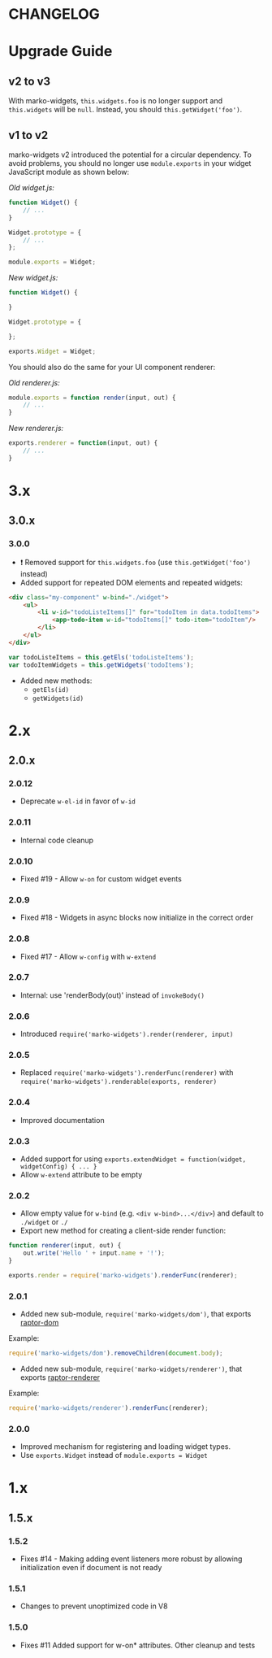 CHANGELOG
=========

# Upgrade Guide

## v2 to v3

With marko-widgets, `this.widgets.foo` is no longer support and `this.widgets` will be `null`. Instead, you should `this.getWidget('foo')`.

## v1 to v2

marko-widgets v2 introduced the potential for a circular dependency. To avoid problems, you should no longer use `module.exports` in your widget JavaScript module as shown below:

_Old widget.js:_

```javascript
function Widget() {
    // ...
}

Widget.prototype = {
    // ...
};

module.exports = Widget;
```

_New widget.js:_

```javascript
function Widget() {

}

Widget.prototype = {

};

exports.Widget = Widget;
```

You should also do the same for your UI component renderer:

_Old renderer.js:_

```javascript
module.exports = function render(input, out) {
    // ...
}
```

_New renderer.js:_

```javascript
exports.renderer = function(input, out) {
    // ...
}
```

# 3.x

## 3.0.x

### 3.0.0

- :exclamation: Removed support for `this.widgets.foo` (use `this.getWidget('foo')` instead)
- Added support for repeated DOM elements and repeated widgets:

```html
<div class="my-component" w-bind="./widget">
    <ul>
		<li w-id="todoListeItems[]" for="todoItem in data.todoItems">
			<app-todo-item w-id="todoItems[]" todo-item="todoItem"/>
		</li>
	</ul>
</div>
```

```javascript
var todoListeItems = this.getEls('todoListeItems');
var todoItemWidgets = this.getWidgets('todoItems');
```

- Added new methods:
    - `getEls(id)`
    - `getWidgets(id)`

# 2.x

## 2.0.x

### 2.0.12

- Deprecate `w-el-id` in favor of `w-id`

### 2.0.11

- Internal code cleanup

### 2.0.10

- Fixed #19 - Allow `w-on` for custom widget events

### 2.0.9

- Fixed #18 - Widgets in async blocks now initialize in the correct order

### 2.0.8

- Fixed #17 - Allow `w-config` with `w-extend`

### 2.0.7

- Internal: use 'renderBody(out)' instead of `invokeBody()`

### 2.0.6

- Introduced `require('marko-widgets').render(renderer, input)`

### 2.0.5

- Replaced `require('marko-widgets').renderFunc(renderer)` with `require('marko-widgets').renderable(exports, renderer)`

### 2.0.4

- Improved documentation

### 2.0.3

- Added support for using `exports.extendWidget = function(widget, widgetConfig) { ... }`
- Allow `w-extend` attribute to be empty

### 2.0.2


- Allow empty value for `w-bind` (e.g. `<div w-bind>...</div>`) and default to `./widget` or `./`
- Export new method for creating a client-side render function:

```javascript
function renderer(input, out) {
    out.write('Hello ' + input.name + '!');
}

exports.render = require('marko-widgets').renderFunc(renderer);
```

### 2.0.1

- Added new sub-module, `require('marko-widgets/dom')`, that exports [raptor-dom](https://github.com/raptorjs/raptor-dom)

Example:

```javascript
require('marko-widgets/dom').removeChildren(document.body);
```

- Added new sub-module, `require('marko-widgets/renderer')`, that exports [raptor-renderer](https://github.com/raptorjs/raptor-renderer)

Example:

```javascript
require('marko-widgets/renderer').renderFunc(renderer);
```

### 2.0.0

- Improved mechanism for registering and loading widget types.
- Use `exports.Widget` instead of `module.exports = Widget`


# 1.x

## 1.5.x

### 1.5.2

- Fixes #14 - Making adding event listeners more robust by allowing initialization even if document is not ready

### 1.5.1

- Changes to prevent unoptimized code in V8

### 1.5.0

- Fixes #11 Added support for w-on* attributes. Other cleanup and tests
